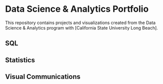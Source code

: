 # Data Science & Analytics Portfolio
This repository contains projects and visualizations created from the Data
Science & Analytics program with [California State University Long Beach].
## SQL
## Statistics
## Visual Communications
